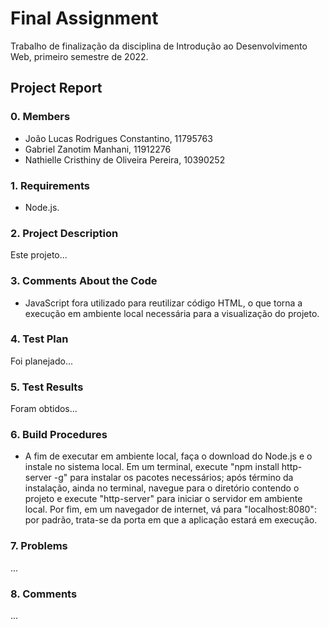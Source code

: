 # Final Assignment

Trabalho de finalização da disciplina de Introdução ao Desenvolvimento Web, primeiro semestre de 2022.

## Project Report

### 0. Members

- João Lucas Rodrigues Constantino, 11795763
- Gabriel Zanotim Manhani, 11912276
- Nathielle Cristhiny de Oliveira Pereira, 10390252

### 1. Requirements

- Node.js.

### 2. Project Description

Este projeto...

### 3. Comments About the Code

- JavaScript fora utilizado para reutilizar código HTML, o que torna a execução em ambiente local necessária para a visualização do projeto.

### 4. Test Plan

Foi planejado...

### 5. Test Results

Foram obtidos...

### 6. Build Procedures

- A fim de executar em ambiente local, faça o download do Node.js e o instale no sistema local. Em um terminal, execute "npm install http-server -g" para instalar os pacotes necessários; após término da instalação, ainda no terminal, navegue para o diretório contendo o projeto e execute "http-server" para iniciar o servidor em ambiente local. Por fim, em um navegador de internet, vá para "localhost:8080": por padrão, trata-se da porta em que a aplicação estará em execução.

### 7. Problems

...

### 8. Comments

...
